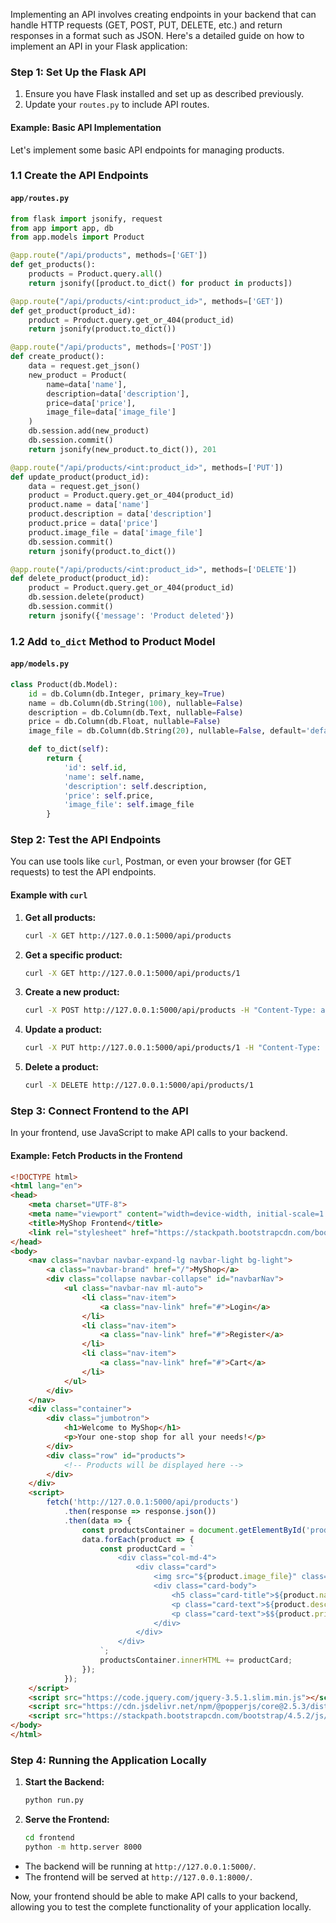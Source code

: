 Implementing an API involves creating endpoints in your backend that can handle HTTP requests (GET, POST, PUT, DELETE, etc.) and return responses in a format such as JSON. Here's a detailed guide on how to implement an API in your Flask application:

### Step 1: Set Up the Flask API

1. Ensure you have Flask installed and set up as described previously.
2. Update your `routes.py` to include API routes.

#### Example: Basic API Implementation

Let's implement some basic API endpoints for managing products.

### 1.1 Create the API Endpoints

#### `app/routes.py`

```python
from flask import jsonify, request
from app import app, db
from app.models import Product

@app.route("/api/products", methods=['GET'])
def get_products():
    products = Product.query.all()
    return jsonify([product.to_dict() for product in products])

@app.route("/api/products/<int:product_id>", methods=['GET'])
def get_product(product_id):
    product = Product.query.get_or_404(product_id)
    return jsonify(product.to_dict())

@app.route("/api/products", methods=['POST'])
def create_product():
    data = request.get_json()
    new_product = Product(
        name=data['name'],
        description=data['description'],
        price=data['price'],
        image_file=data['image_file']
    )
    db.session.add(new_product)
    db.session.commit()
    return jsonify(new_product.to_dict()), 201

@app.route("/api/products/<int:product_id>", methods=['PUT'])
def update_product(product_id):
    data = request.get_json()
    product = Product.query.get_or_404(product_id)
    product.name = data['name']
    product.description = data['description']
    product.price = data['price']
    product.image_file = data['image_file']
    db.session.commit()
    return jsonify(product.to_dict())

@app.route("/api/products/<int:product_id>", methods=['DELETE'])
def delete_product(product_id):
    product = Product.query.get_or_404(product_id)
    db.session.delete(product)
    db.session.commit()
    return jsonify({'message': 'Product deleted'})
```

### 1.2 Add `to_dict` Method to Product Model

#### `app/models.py`

```python
class Product(db.Model):
    id = db.Column(db.Integer, primary_key=True)
    name = db.Column(db.String(100), nullable=False)
    description = db.Column(db.Text, nullable=False)
    price = db.Column(db.Float, nullable=False)
    image_file = db.Column(db.String(20), nullable=False, default='default.jpg')

    def to_dict(self):
        return {
            'id': self.id,
            'name': self.name,
            'description': self.description,
            'price': self.price,
            'image_file': self.image_file
        }
```

### Step 2: Test the API Endpoints

You can use tools like `curl`, Postman, or even your browser (for GET requests) to test the API endpoints.

#### Example with `curl`

1. **Get all products:**
    ```bash
    curl -X GET http://127.0.0.1:5000/api/products
    ```

2. **Get a specific product:**
    ```bash
    curl -X GET http://127.0.0.1:5000/api/products/1
    ```

3. **Create a new product:**
    ```bash
    curl -X POST http://127.0.0.1:5000/api/products -H "Content-Type: application/json" -d '{"name": "New Product", "description": "A new product description", "price": 10.99, "image_file": "image.jpg"}'
    ```

4. **Update a product:**
    ```bash
    curl -X PUT http://127.0.0.1:5000/api/products/1 -H "Content-Type: application/json" -d '{"name": "Updated Product", "description": "Updated description", "price": 12.99, "image_file": "updated_image.jpg"}'
    ```

5. **Delete a product:**
    ```bash
    curl -X DELETE http://127.0.0.1:5000/api/products/1
    ```

### Step 3: Connect Frontend to the API

In your frontend, use JavaScript to make API calls to your backend.

#### Example: Fetch Products in the Frontend

```html
<!DOCTYPE html>
<html lang="en">
<head>
    <meta charset="UTF-8">
    <meta name="viewport" content="width=device-width, initial-scale=1.0">
    <title>MyShop Frontend</title>
    <link rel="stylesheet" href="https://stackpath.bootstrapcdn.com/bootstrap/4.5.2/css/bootstrap.min.css">
</head>
<body>
    <nav class="navbar navbar-expand-lg navbar-light bg-light">
        <a class="navbar-brand" href="/">MyShop</a>
        <div class="collapse navbar-collapse" id="navbarNav">
            <ul class="navbar-nav ml-auto">
                <li class="nav-item">
                    <a class="nav-link" href="#">Login</a>
                </li>
                <li class="nav-item">
                    <a class="nav-link" href="#">Register</a>
                </li>
                <li class="nav-item">
                    <a class="nav-link" href="#">Cart</a>
                </li>
            </ul>
        </div>
    </nav>
    <div class="container">
        <div class="jumbotron">
            <h1>Welcome to MyShop</h1>
            <p>Your one-stop shop for all your needs!</p>
        </div>
        <div class="row" id="products">
            <!-- Products will be displayed here -->
        </div>
    </div>
    <script>
        fetch('http://127.0.0.1:5000/api/products')
            .then(response => response.json())
            .then(data => {
                const productsContainer = document.getElementById('products');
                data.forEach(product => {
                    const productCard = `
                        <div class="col-md-4">
                            <div class="card">
                                <img src="${product.image_file}" class="card-img-top" alt="${product.name}">
                                <div class="card-body">
                                    <h5 class="card-title">${product.name}</h5>
                                    <p class="card-text">${product.description}</p>
                                    <p class="card-text">$${product.price}</p>
                                </div>
                            </div>
                        </div>
                    `;
                    productsContainer.innerHTML += productCard;
                });
            });
    </script>
    <script src="https://code.jquery.com/jquery-3.5.1.slim.min.js"></script>
    <script src="https://cdn.jsdelivr.net/npm/@popperjs/core@2.5.3/dist/umd/popper.min.js"></script>
    <script src="https://stackpath.bootstrapcdn.com/bootstrap/4.5.2/js/bootstrap.min.js"></script>
</body>
</html>
```

### Step 4: Running the Application Locally

1. **Start the Backend:**
    ```bash
    python run.py
    ```

2. **Serve the Frontend:**
    ```bash
    cd frontend
    python -m http.server 8000
    ```

- The backend will be running at `http://127.0.0.1:5000/`.
- The frontend will be served at `http://127.0.0.1:8000/`.

Now, your frontend should be able to make API calls to your backend, allowing you to test the complete functionality of your application locally.
